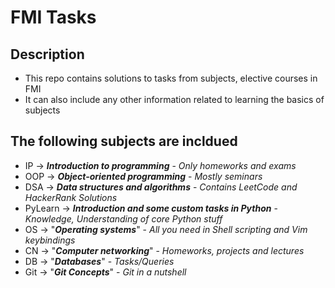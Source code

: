 # FMI Tasks

Description
-

- This repo contains solutions to tasks from subjects, elective courses in FMI
- It can also include any other information related to learning the basics of subjects

The following subjects are incldued
-

- IP -> ***Introduction to programming*** - *Only homeworks and exams*
- OOP -> ***Object-oriented programming*** - *Mostly seminars*
- DSA -> ***Data structures and algorithms*** - *Contains LeetCode and HackerRank Solutions*
- PyLearn -> ***Introduction and some custom tasks in Python*** - *Knowledge, Understanding of core Python stuff*
- OS -> "***Operating systems***" - *All you need in Shell scripting and Vim keybindings*
- CN -> "***Computer networking***" - *Homeworks, projects and lectures* 
- DB -> "***Databases***" - *Tasks/Queries*
- Git -> "***Git Concepts***" - *Git in a nutshell*
